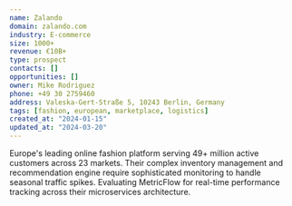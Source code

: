 ```yaml
---
name: Zalando
domain: zalando.com
industry: E-commerce
size: 1000+
revenue: €10B+
type: prospect
contacts: []
opportunities: []
owner: Mike Rodriguez
phone: +49 30 2759460
address: Valeska-Gert-Straße 5, 10243 Berlin, Germany
tags: [fashion, european, marketplace, logistics]
created_at: "2024-01-15"
updated_at: "2024-03-20"
---
```


Europe's leading online fashion platform serving 49+ million active customers across 23 markets. Their complex inventory management and recommendation engine require sophisticated monitoring to handle seasonal traffic spikes. Evaluating MetricFlow for real-time performance tracking across their microservices architecture.